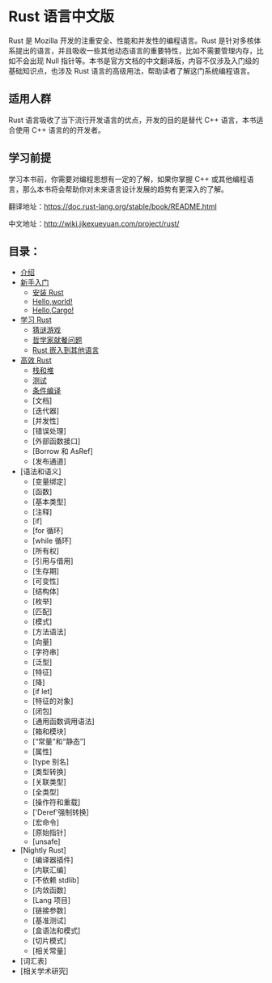 # Rust 语言中文版

Rust 是 Mozilla 开发的注重安全、性能和并发性的编程语言。Rust 是针对多核体系提出的语言，并且吸收一些其他动态语言的重要特性，比如不需要管理内存，比如不会出现 Null 指针等。本书是官方文档的中文翻译版，内容不仅涉及入门级的基础知识点，也涉及 Rust 语言的高级用法，帮助读者了解这门系统编程语言。

## 适用人群

Rust 语言吸收了当下流行开发语言的优点，开发的目的是替代 C++ 语言，本书适合使用 C++ 语言的的开发者。

## 学习前提

学习本书前，你需要对编程思想有一定的了解，如果你掌握 C++ 或其他编程语言，那么本书将会帮助你对未来语言设计发展的趋势有更深入的了解。

翻译地址：<https://doc.rust-lang.org/stable/book/README.html>

中文地址：<http://wiki.jikexueyuan.com/project/rust/>

## 目录：

- [介绍](http://wiki.jikexueyuan.com/project/rust/introduction.html)
- [新手入门](http://wiki.jikexueyuan.com/project/rust/getting-started.html)
  - [安装 Rust](http://wiki.jikexueyuan.com/project/rust/installing-rust.html)
  - [Hello,world!](http://wiki.jikexueyuan.com/project/rust/hello-world.html)
  - [Hello,Cargo!](http://wiki.jikexueyuan.com/project/rust/hello-cargo.html)
- [学习 Rust](http://wiki.jikexueyuan.com/project/rust/learn-rust.html)
  - [猜谜游戏](http://wiki.jikexueyuan.com/project/rust/guessing-game.html)  
  - [哲学家就餐问题](http://wiki.jikexueyuan.com/project/rust/dining-philosophers.html)
  - [Rust 嵌入到其他语言](http://wiki.jikexueyuan.com/project/rust/rust-inside-other-languages.html)
- [高效 Rust](http://wiki.jikexueyuan.com/project/rust/effective-rust.html)
  - [栈和堆](http://wiki.jikexueyuan.com/project/rust/the-stack-and-the-heap.html)
  - [测试](http://wiki.jikexueyuan.com/project/rust/testing.html)
  - [条件编译](http://wiki.jikexueyuan.com/project/rust/conditional-compilation.html)
  - [文档]
  - [迭代器]
  - [并发性]
  - [错误处理]
  - [外部函数接口]
  - [Borrow 和 AsRef]
  - [发布通道]
- [语法和语义]
  - [变量绑定]
  - [函数]
  - [基本类型]
  - [注释]
  - [if]
  - [for 循环]
  - [while 循环]
  - [所有权]
  - [引用与借用]
  - [生存期]
  - [可变性]
  - [结构体]
  - [枚举]
  - [匹配]
  - [模式]
  - [方法语法]
  - [向量]
  - [字符串]
  - [泛型]
  - [特征]
  - [降]
  - [if let]
  - [特征的对象]
  - [闭包]
  - [通用函数调用语法]
  - [箱和模块]
  - [“常量”和“静态”]
  - [属性]
  - [type 别名]
  - [类型转换]
  - [关联类型]
  - [全类型]
  - [操作符和重载]
  - ['Deref'强制转换]
  - [宏命令]
  - [原始指针]
  - [unsafe]
- [Nightly Rust]
  - [编译器插件]
  - [内联汇编]
  - [不依赖 stdlib]
  - [内敛函数]
  - [Lang 项目]
  - [链接参数]
  - [基准测试]
  - [盒语法和模式]
  - [切片模式]
  - [相关常量]
- [词汇表]
- [相关学术研究]
